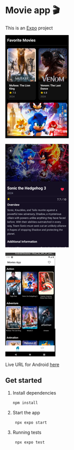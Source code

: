 # Movie app 🎬

This is an [Expo](https://expo.dev) project


![screen](https://raw.githubusercontent.com/Rolando-Barbella/expo-react-native-movie-app/main/assets/images/image-3.png)


![screen](https://raw.githubusercontent.com/Rolando-Barbella/expo-react-native-movie-app/main/assets/images/image-1.png)


![screen](https://raw.githubusercontent.com/Rolando-Barbella/expo-react-native-movie-app/main/assets/images/image-2.png)





Live URL for Android [here](https://appetize.io/app/b_t5ya7htkrlcjnvxwyph3xw4phm)


## Get started

1. Install dependencies

   ```bash
   npm install
   ```

2. Start the app

   ```bash
    npx expo start
   ```

3. Running tests

   ```bash
    npx expo test
   ```



